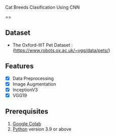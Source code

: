 Cat Breeds Clasification Using CNN

==

## Dataset 
* The Oxford-IIIT Pet Dataset : (https://www.robots.ox.ac.uk/~vgg/data/pets/)

## Features 

- [x] Data Preprocessing
- [x] Image Augmentation
- [x] InceptionV3
- [x] VGG19

## Prerequisites

1. [Google Colab](https://colab.research.google.com/)
2. [Python](https://www.python.org/downloads/) version 3.9 or above
